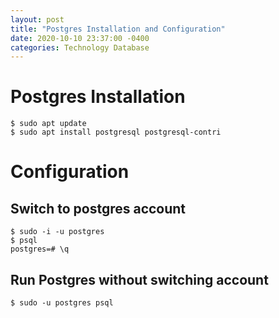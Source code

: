 ```yaml
---
layout: post
title: "Postgres Installation and Configuration"
date: 2020-10-10 23:37:00 -0400
categories: Technology Database
---
```


# Postgres Installation
```console
$ sudo apt update
$ sudo apt install postgresql postgresql-contri
```
# Configuration
## Switch to postgres account
```console
$ sudo -i -u postgres
$ psql
postgres=# \q
```
## Run Postgres without switching account
```console
$ sudo -u postgres psql
```
